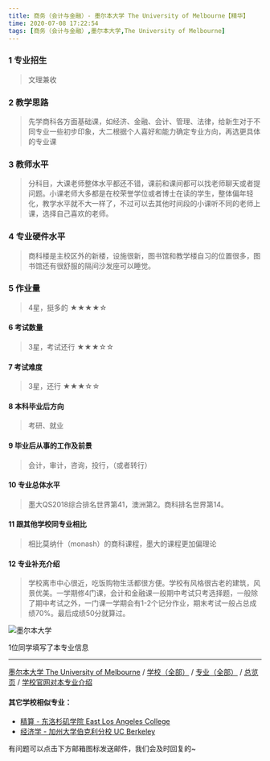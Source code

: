 ```yaml
---
title: 商务（会计与金融）- 墨尔本大学 The University of Melbourne【精华】
time: 2020-07-08 17:22:54
tags: [商务（会计与金融）,墨尔本大学,The University of Melbourne]
---
```

### 1 专业招生
> 文理兼收


### 2 教学思路
> 先学商科各方面基础课，如经济、金融、会计、管理、法律，给新生对于不同专业一些初步印象，大二根据个人喜好和能力确定专业方向，再选更具体的专业课


### 3 教师水平
> 分科目，大课老师整体水平都还不错，课前和课间都可以找老师聊天或者提问题。小课老师大多都是在校荣誉学位或者博士在读的学生，整体偏年轻化，教学水平就不大一样了，不过可以去其他时间段的小课听不同的老师上课，选择自己喜欢的老师。


### 4 专业硬件水平
> 商科楼是主校区外的新楼，设施很新，图书馆和教学楼自习的位置很多，图书馆还有很舒服的隔间沙发座可以睡觉。


### 5 作业量
>4星，挺多的
★★★★☆


#### 6 考试数量
>3星，考试还行
★★★☆☆


#### 7 考试难度
> 3星，还行
★★★☆☆



#### 8 本科毕业后方向
> 考研、就业


#### 9 毕业后从事的工作及前景
> 会计，审计，咨询，投行，（或者转行）


#### 10 专业总体水平
> 墨大QS2018综合排名世界第41，澳洲第2。商科排名世界第14。


#### 11 跟其他学校同专业相比
> 相比莫纳什（monash）的商科课程，墨大的课程更加偏理论


#### 12 专业补充介绍
> 学校离市中心很近，吃饭购物生活都很方便。学校有风格很古老的建筑，风景优美。一学期修4门课，会计和金融课一般期中考试只考选择题，一般除了期中考试之外，一门课一学期会有1-2个记分作业，期末考试一般占总成绩70%。最后成绩50分就算过。

![墨尔本大学](http://upload-images.jianshu.io/upload_images/6206192-81e5e9ec934f4137.jpeg?imageMogr2/auto-orient/strip%7CimageView2/2/w/1240)


1位同学填写了本专业信息
***
[墨尔本大学 The University of Melbourne](https://univgo.github.io/2020/07/08/墨尔本大学%20The%20University%20of%20Melbourne) / [学校（全部）](https://univgo.github.io/2020/07/09/学校汇总页) / [专业（全部）](https://univgo.github.io/2020/07/09/专业汇总页) / [总览页](https://univgo.github.io/2020/07/09/总览) / [学校官网对本专业介绍](https://coursesearch.unimelb.edu.au/majors/70-business)
#### 其它学校相似专业：
- [精算 - 东洛杉矶学院 East Los Angeles College ](https://univgo.github.io/2020/07/08/精算%20-%20东洛杉矶学院East%20Los%20Angeles%20College) 
- [经济学 - 加州大学伯克利分校 UC Berkeley](https://univgo.github.io/2020/07/08/经济学，统计学，音乐%20-%20加州大学伯克利分校UC%20Berkeley) 


有问题可以点击下方邮箱图标发送邮件，我们会及时回复的~